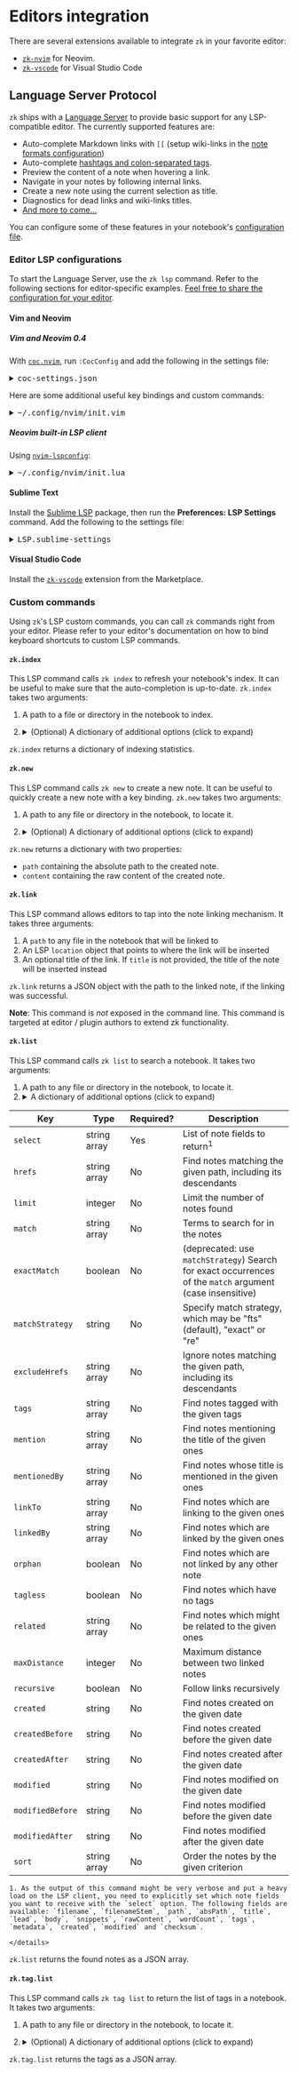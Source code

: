 # Editors integration

There are several extensions available to integrate `zk` in your favorite
editor:

- [`zk-nvim`](https://github.com/zk-org/zk-nvim) for Neovim.
- [`zk-vscode`](https://github.com/zk-org/zk-vscode) for Visual Studio Code

## Language Server Protocol

`zk` ships with a
[Language Server](https://microsoft.github.io/language-server-protocol/overviews/lsp/overview/)
to provide basic support for any LSP-compatible editor. The currently supported
features are:

- Auto-complete Markdown links with `[[` (setup wiki-links in the
  [note formats configuration](../notes/note-format.md))
- Auto-complete [hashtags and colon-separated tags](../notes/tags.md).
- Preview the content of a note when hovering a link.
- Navigate in your notes by following internal links.
- Create a new note using the current selection as title.
- Diagnostics for dead links and wiki-links titles.
- [And more to come...](https://github.com/zk-org/zk/issues/22)

You can configure some of these features in your notebook's
[configuration file](../config/config-lsp.md).

### Editor LSP configurations

To start the Language Server, use the `zk lsp` command. Refer to the following
sections for editor-specific examples.
[Feel free to share the configuration for your editor](https://github.com/zk-org/zk/issues/22).

#### Vim and Neovim

##### Vim and Neovim 0.4

With [`coc.nvim`](https://github.com/neoclide/coc.nvim), run `:CocConfig` and
add the following in the settings file:

<details><summary><tt>coc-settings.json</tt></summary>

```jsonc
{
  // Important, otherwise link completion containing spaces and other special characters won't work.
  "suggest.invalidInsertCharacters": [],

  "languageserver": {
    "zk": {
      "command": "zk",
      "args": ["lsp"],
      "trace.server": "messages",
      "filetypes": ["markdown"],
    },
  },
}
```

</details>

Here are some additional useful key bindings and custom commands:

<details><summary><tt>~/.config/nvim/init.vim</tt></summary>

```viml
" User command to index the current notebook.
"
" zk.index expects a notebook path as first argument, so we provide the current
" buffer path with expand("%:p").
command! -nargs=0 ZkIndex :call CocAction("runCommand", "zk.index", expand("%:p"))
nnoremap <leader>zi :ZkIndex<CR>

" User command to create and open a new note, to be called like this:
" :ZkNew {"title": "An interesting subject", "dir": "inbox", ...}
"
" Note the concatenation with the "edit" command to open the note right away.
command! -nargs=? ZkNew :exec "edit ".CocAction("runCommand", "zk.new", expand("%:p"), <args>).path

" Create a new note after prompting for its title.
nnoremap <leader>zn :ZkNew {"title": input("Title: ")}<CR>
" Create a new note in the directory journal/daily.
nnoremap <leader>zj :ZkNew {"dir": "journal/daily"}<CR>
```

</details>

##### Neovim built-in LSP client

Using [`nvim-lspconfig`](https://github.com/neovim/nvim-lspconfig):

<details><summary><tt>~/.config/nvim/init.lua</tt></summary>

```lua
local lspconfig = require('lspconfig')
local configs = require('lspconfig/configs')

configs.zk = {
  default_config = {
    cmd = {'zk', 'lsp'},
    filetypes = {'markdown'},
    root_dir = function()
      return vim.loop.cwd()
    end,
    settings = {}
  };
}

lspconfig.zk.setup({ on_attach = function(client, buffer)
  -- Add keybindings here, see https://github.com/neovim/nvim-lspconfig#keybindings-and-completion
end })
```

</details>

#### Sublime Text

Install the [Sublime LSP](https://github.com/sublimelsp/LSP) package, then run
the **Preferences: LSP Settings** command. Add the following to the settings
file:

<details><summary><tt>LSP.sublime-settings</tt></summary>

```jsonc
{
  "clients": {
    "zk": {
      "enabled": true,
      "command": ["zk", "lsp"],
      "languageId": "markdown",
      "scopes": ["source.markdown"],
      "syntaxes": ["Packages/MarkdownEditing/Markdown.sublime-syntax"],
    },
  },
}
```

</details>

#### Visual Studio Code

Install the
[`zk-vscode`](https://marketplace.visualstudio.com/items?itemName=mickael-menu.zk-vscode)
extension from the Marketplace.

### Custom commands

Using `zk`'s LSP custom commands, you can call `zk` commands right from your
editor. Please refer to your editor's documentation on how to bind keyboard
shortcuts to custom LSP commands.

#### `zk.index`

This LSP command calls `zk index` to refresh your notebook's index. It can be
useful to make sure that the auto-completion is up-to-date. `zk.index` takes two
arguments:

1. A path to a file or directory in the notebook to index.
2. <details><summary>(Optional) A dictionary of additional options (click to expand)</summary>

   | Key     | Type    | Description                       |
   | ------- | ------- | --------------------------------- |
   | `force` | boolean | Reindexes all the notes when true |

   </details>

`zk.index` returns a dictionary of indexing statistics.

#### `zk.new`

This LSP command calls `zk new` to create a new note. It can be useful to
quickly create a new note with a key binding. `zk.new` takes two arguments:

1. A path to any file or directory in the notebook, to locate it.
2. <details><summary>(Optional) A dictionary of additional options (click to expand)</summary>

   | Key                       | Type                 | Description                                                                                                          |
   | ------------------------- | -------------------- | -------------------------------------------------------------------------------------------------------------------- |
   | `title`                   | string               | Title of the new note                                                                                                |
   | `content`                 | string               | Initial content of the note                                                                                          |
   | `dir`                     | string               | Parent directory, relative to the root of the notebook                                                               |
   | `group`                   | string               | [Note configuration group](../config/config-group.md)                                                                |
   | `template`                | string               | [Custom template used to render the note](../notes/template-creation.md)                                             |
   | `extra`                   | dictionary           | A dictionary of extra variables to expand in the template                                                            |
   | `date`                    | string               | A date of creation for the note in natural language, e.g. "tomorrow"                                                 |
   | `edit`                    | boolean              | When true, the editor will open the newly created note (**not supported by all editors**)                            |
   | `dryRun`                  | boolean              | When true, `zk` will not actually create the note on the file system, but will return its generated content and path |
   | `insertLinkAtLocation`    | location<sup>1</sup> | A location in another note where a link to the new note will be inserted                                             |
   | `insertContentAtLocation` | location<sup>1</sup> | A location in another note where the content of the new note will be inserted                                        |

   1. The `location` type is an
      [LSP Location object](https://microsoft.github.io/language-server-protocol/specification#location),
      for example:

   ```json
   {
     "uri": "file:///Users/mickael/notes/9se3.md",
     "range": {
       "end": { "line": 5, "character": 149 },
       "start": { "line": 5, "character": 137 }
     }
   }
   ```

   </details>

`zk.new` returns a dictionary with two properties:

- `path` containing the absolute path to the created note.
- `content` containing the raw content of the created note.

#### `zk.link`

This LSP command allows editors to tap into the note linking mechanism. It takes
three arguments:

1. A `path` to any file in the notebook that will be linked to
2. An LSP `location` object that points to where the link will be inserted
3. An optional title of the link. If `title` is not provided, the title of the
   note will be inserted instead

`zk.link` returns a JSON object with the path to the linked note, if the linking
was successful.

**Note**: This command is _not_ exposed in the command line. This command is
targeted at editor / plugin authors to extend zk functionality.

#### `zk.list`

This LSP command calls `zk list` to search a notebook. It takes two arguments:

1. A path to any file or directory in the notebook, to locate it.
2. <details><summary>A dictionary of additional options (click to expand)</summary>

  | Key              | Type         | Required? | Description                                                                                               |
  | ---------------- | ------------ | --------- | --------------------------------------------------------------------------------------------------------- |
  | `select`         | string array | Yes       | List of note fields to return<sup>1</sup>                                                                 |
  | `hrefs`          | string array | No        | Find notes matching the given path, including its descendants                                             |
  | `limit`          | integer      | No        | Limit the number of notes found                                                                           |
  | `match`          | string array | No        | Terms to search for in the notes                                                                          |
  | `exactMatch`     | boolean      | No        | (deprecated: use `matchStrategy`) Search for exact occurrences of the `match` argument (case insensitive) |
  | `matchStrategy`  | string       | No        | Specify match strategy, which may be "fts" (default), "exact" or "re"                                     |
  | `excludeHrefs`   | string array | No        | Ignore notes matching the given path, including its descendants                                           |
  | `tags`           | string array | No        | Find notes tagged with the given tags                                                                     |
  | `mention`        | string array | No        | Find notes mentioning the title of the given ones                                                         |
  | `mentionedBy`    | string array | No        | Find notes whose title is mentioned in the given ones                                                     |
  | `linkTo`         | string array | No        | Find notes which are linking to the given ones                                                            |
  | `linkedBy`       | string array | No        | Find notes which are linked by the given ones                                                             |
  | `orphan`         | boolean      | No        | Find notes which are not linked by any other note                                                         |
  | `tagless`        | boolean      | No        | Find notes which have no tags                                                                             |
  | `related`        | string array | No        | Find notes which might be related to the given ones                                                       |
  | `maxDistance`    | integer      | No        | Maximum distance between two linked notes                                                                 |
  | `recursive`      | boolean      | No        | Follow links recursively                                                                                  |
  | `created`        | string       | No        | Find notes created on the given date                                                                      |
  | `createdBefore`  | string       | No        | Find notes created before the given date                                                                  |
  | `createdAfter`   | string       | No        | Find notes created after the given date                                                                   |
  | `modified`       | string       | No        | Find notes modified on the given date                                                                     |
  | `modifiedBefore` | string       | No        | Find notes modified before the given date                                                                 |
  | `modifiedAfter`  | string       | No        | Find notes modified after the given date                                                                  |
  | `sort`           | string array | No        | Order the notes by the given criterion                                                                    |

    1. As the output of this command might be very verbose and put a heavy load on the LSP client, you need to explicitly set which note fields you want to receive with the `select` option. The following fields are available: `filename`, `filenameStem`, `path`, `absPath`, `title`, `lead`, `body`, `snippets`, `rawContent`, `wordCount`, `tags`, `metadata`, `created`, `modified` and `checksum`.

    </details>

`zk.list` returns the found notes as a JSON array.

#### `zk.tag.list`

This LSP command calls `zk tag list` to return the list of tags in a notebook.
It takes two arguments:

1. A path to any file or directory in the notebook, to locate it.
2. <details><summary>(Optional) A dictionary of additional options (click to expand)</summary>

   | Key    | Type         | Required? | Description                                      |
   | ------ | ------------ | --------- | ------------------------------------------------ |
   | `sort` | string array | No        | Order the tags by the given criteria<sup>1</sup> |

   1. The available sort criteria are `name` and `note-count`. You can change
      the order by appending `-` or `+` to the criterion.

   </details>

`zk.tag.list` returns the tags as a JSON array.
